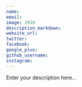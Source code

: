 ```yaml
---
name:
email:
image: 2018
description_markdown:
website_url:
twitter:
facebook:
google_plus:
github_username:
instagram:
---
```


Enter your description here...
